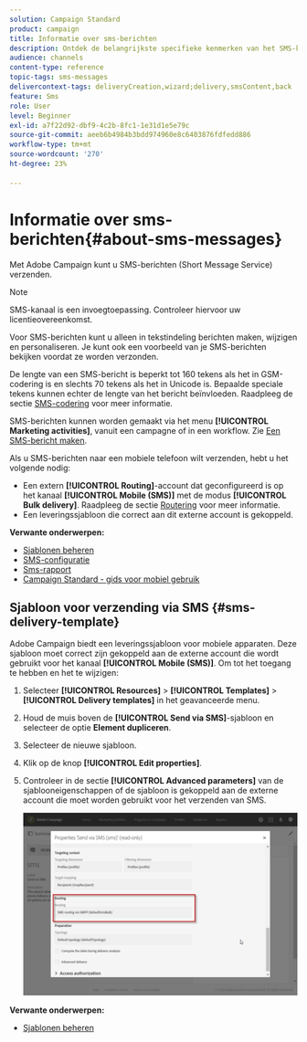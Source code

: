 ```yaml
---
solution: Campaign Standard
product: campaign
title: Informatie over sms-berichten
description: Ontdek de belangrijkste specifieke kenmerken van het SMS-kanaal in Adobe Campaign.
audience: channels
content-type: reference
topic-tags: sms-messages
delivercontext-tags: deliveryCreation,wizard;delivery,smsContent,back
feature: Sms
role: User
level: Beginner
exl-id: a7f22d92-dbf9-4c2b-8fc1-1e31d1e5e79c
source-git-commit: aeeb6b4984b3bdd974960e8c6403876fdfedd886
workflow-type: tm+mt
source-wordcount: '270'
ht-degree: 23%

---
```


# Informatie over sms-berichten{#about-sms-messages}

Met Adobe Campaign kunt u SMS-berichten (Short Message Service) verzenden.

>[!NOTE]
>
>SMS-kanaal is een invoegtoepassing. Controleer hiervoor uw licentieovereenkomst.

Voor SMS-berichten kunt u alleen in tekstindeling berichten maken, wijzigen en personaliseren. Je kunt ook een voorbeeld van je SMS-berichten bekijken voordat ze worden verzonden.

De lengte van een SMS-bericht is beperkt tot 160 tekens als het in GSM-codering is en slechts 70 tekens als het in Unicode is. Bepaalde speciale tekens kunnen echter de lengte van het bericht beïnvloeden. Raadpleeg de sectie [SMS-codering](../../administration/using/configuring-sms-channel.md#sms-encoding--length-and-transliteration) voor meer informatie.

SMS-berichten kunnen worden gemaakt via het menu **[!UICONTROL Marketing activities]**, vanuit een campagne of in een workflow. Zie [Een SMS-bericht maken](../../channels/using/creating-an-sms-message.md).

Als u SMS-berichten naar een mobiele telefoon wilt verzenden, hebt u het volgende nodig:

* Een extern **[!UICONTROL Routing]**-account dat geconfigureerd is op het kanaal **[!UICONTROL Mobile (SMS)]** met de modus **[!UICONTROL Bulk delivery]**. Raadpleeg de sectie [Routering](../../administration/using/configuring-sms-channel.md#defining-an-sms-routing) voor meer informatie.
* Een leveringssjabloon die correct aan dit externe account is gekoppeld.

**Verwante onderwerpen:**

* [Sjablonen beheren](../../start/using/marketing-activity-templates.md)
* [SMS-configuratie](../../administration/using/configuring-sms-channel.md#defining-an-sms-routing)
* [Sms-rapport](../../reporting/using/sms-report.md)
* [Campaign Standard - gids voor mobiel gebruik](https://helpx.adobe.com/nl/campaign/kb/acs-mobile.html)

## Sjabloon voor verzending via SMS {#sms-delivery-template}

Adobe Campaign biedt een leveringssjabloon voor mobiele apparaten. Deze sjabloon moet correct zijn gekoppeld aan de externe account die wordt gebruikt voor het kanaal **[!UICONTROL Mobile (SMS)]**. Om tot het toegang te hebben en het te wijzigen:

1. Selecteer **[!UICONTROL Resources]** > **[!UICONTROL Templates]** > **[!UICONTROL Delivery templates]** in het geavanceerde menu.
1. Houd de muis boven de **[!UICONTROL Send via SMS]**-sjabloon en selecteer de optie **Element dupliceren**.
1. Selecteer de nieuwe sjabloon.
1. Klik op de knop **[!UICONTROL Edit properties]**.
1. Controleer in de sectie **[!UICONTROL Advanced parameters]** van de sjablooneigenschappen of de sjabloon is gekoppeld aan de externe account die moet worden gebruikt voor het verzenden van SMS.

   ![](assets/sms_template.png)

**Verwante onderwerpen:**

* [Sjablonen beheren](../../start/using/marketing-activity-templates.md)
